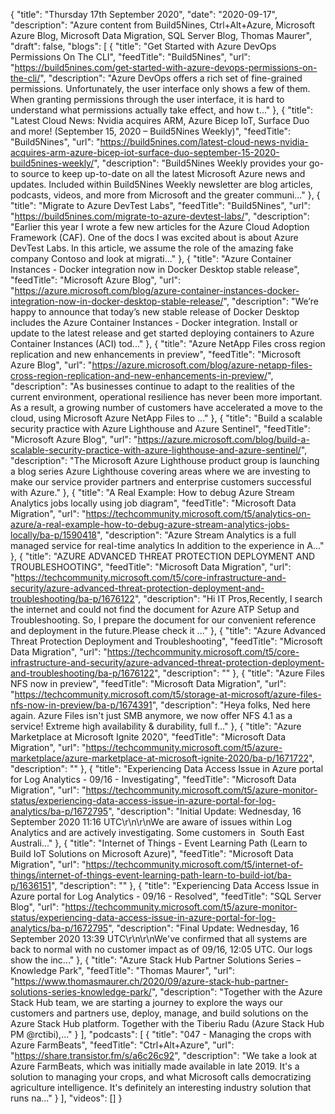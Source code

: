 {
  "title": "Thursday 17th September 2020",
  "date": "2020-09-17",
  "description": "Azure content from Build5Nines, Ctrl+Alt+Azure, Microsoft Azure Blog, Microsoft Data Migration, SQL Server Blog, Thomas Maurer",
  "draft": false,
  "blogs": [
    {
      "title": "Get Started with Azure DevOps Permissions On The CLI",
      "feedTitle": "Build5Nines",
      "url": "https://build5nines.com/get-started-with-azure-devops-permissions-on-the-cli/",
      "description": "Azure DevOps offers a rich set of fine-grained permissions. Unfortunately, the user interface only shows a few of them. When granting permissions through the user interface, it is hard to understand what permissions actually take effect, and how t..."
    },
    {
      "title": "Latest Cloud News: Nvidia acquires ARM, Azure Bicep IoT, Surface Duo and more! (September 15, 2020 – Build5Nines Weekly)",
      "feedTitle": "Build5Nines",
      "url": "https://build5nines.com/latest-cloud-news-nvidia-acquires-arm-azure-bicep-iot-surface-duo-september-15-2020-build5nines-weekly/",
      "description": "Build5Nines Weekly provides your go-to source to keep up-to-date on all the latest Microsoft Azure news and updates. Included within Build5Nines Weekly newsletter are blog articles, podcasts, videos, and more from Microsoft and the greater communi..."
    },
    {
      "title": "Migrate to Azure DevTest Labs",
      "feedTitle": "Build5Nines",
      "url": "https://build5nines.com/migrate-to-azure-devtest-labs/",
      "description": "Earlier this year I wrote a few new articles for the Azure Cloud Adoption Framework (CAF). One of the docs I was excited about is about Azure DevTest Labs. In this article, we assume the role of the amazing fake company Contoso and look at migrati..."
    },
    {
      "title": "Azure Container Instances - Docker integration now in Docker Desktop stable release",
      "feedTitle": "Microsoft Azure Blog",
      "url": "https://azure.microsoft.com/blog/azure-container-instances-docker-integration-now-in-docker-desktop-stable-release/",
      "description": "We’re happy to announce that today’s new stable release of Docker Desktop includes the Azure Container Instances - Docker integration. Install or update to the latest release and get started deploying containers to Azure Container Instances (ACI) tod..."
    },
    {
      "title": "Azure NetApp Files cross region replication and new enhancements in preview",
      "feedTitle": "Microsoft Azure Blog",
      "url": "https://azure.microsoft.com/blog/azure-netapp-files-cross-region-replication-and-new-enhancements-in-preview/",
      "description": "As businesses continue to adapt to the realities of the current environment, operational resilience has never been more important. As a result, a growing number of customers have accelerated a move to the cloud, using Microsoft Azure NetApp Files to ..."
    },
    {
      "title": "Build a scalable security practice with Azure Lighthouse and Azure Sentinel",
      "feedTitle": "Microsoft Azure Blog",
      "url": "https://azure.microsoft.com/blog/build-a-scalable-security-practice-with-azure-lighthouse-and-azure-sentinel/",
      "description": "The Microsoft Azure Lighthouse product group is launching a blog series Azure Lighthouse covering areas where we are investing to make our service provider partners and enterprise customers successful with Azure."
    },
    {
      "title": "A Real Example: How to debug Azure Stream Analytics jobs locally using job diagram",
      "feedTitle": "Microsoft Data Migration",
      "url": "https://techcommunity.microsoft.com/t5/analytics-on-azure/a-real-example-how-to-debug-azure-stream-analytics-jobs-locally/ba-p/1590418",
      "description": "Azure Stream Analytics is a full managed service for real-time analytics In addition to the experience in A..."
    },
    {
      "title": "AZURE ADVANCED THREAT PROTECTION  DEPLOYMENT AND TROUBLESHOOTING",
      "feedTitle": "Microsoft Data Migration",
      "url": "https://techcommunity.microsoft.com/t5/core-infrastructure-and-security/azure-advanced-threat-protection-deployment-and-troubleshooting/ba-p/1676122",
      "description": "Hi IT Pros,Recently, I search the internet and could not find the document for Azure ATP Setup and Troubleshooting. So, I prepare the document for our convenient reference and deployment in the future.Please check it ..."
    },
    {
      "title": "Azure Advanced Threat Protection Deployment and Troubleshooting",
      "feedTitle": "Microsoft Data Migration",
      "url": "https://techcommunity.microsoft.com/t5/core-infrastructure-and-security/azure-advanced-threat-protection-deployment-and-troubleshooting/ba-p/1676122",
      "description": ""
    },
    {
      "title": "Azure Files NFS now in preview",
      "feedTitle": "Microsoft Data Migration",
      "url": "https://techcommunity.microsoft.com/t5/storage-at-microsoft/azure-files-nfs-now-in-preview/ba-p/1674391",
      "description": "Heya folks, Ned here again. Azure Files isn't just SMB anymore, we now offer NFS 4.1 as a service! Extreme high availability & durability, full f..."
    },
    {
      "title": "Azure Marketplace at Microsoft Ignite 2020",
      "feedTitle": "Microsoft Data Migration",
      "url": "https://techcommunity.microsoft.com/t5/azure-marketplace/azure-marketplace-at-microsoft-ignite-2020/ba-p/1671722",
      "description": ""
    },
    {
      "title": "Experiencing Data Access Issue in Azure portal for Log Analytics - 09/16 - Investigating",
      "feedTitle": "Microsoft Data Migration",
      "url": "https://techcommunity.microsoft.com/t5/azure-monitor-status/experiencing-data-access-issue-in-azure-portal-for-log-analytics/ba-p/1672795",
      "description": "Initial Update: Wednesday, 16 September 2020 11:16 UTC\r\n\r\nWe are aware of issues within Log Analytics and are actively investigating. Some customers in  South East Australi..."
    },
    {
      "title": "Internet of Things - Event Learning Path (Learn to Build IoT Solutions on Microsoft Azure)",
      "feedTitle": "Microsoft Data Migration",
      "url": "https://techcommunity.microsoft.com/t5/internet-of-things/internet-of-things-event-learning-path-learn-to-build-iot/ba-p/1636151",
      "description": ""
    },
    {
      "title": "Experiencing Data Access Issue in Azure portal for Log Analytics - 09/16 - Resolved",
      "feedTitle": "SQL Server Blog",
      "url": "https://techcommunity.microsoft.com/t5/azure-monitor-status/experiencing-data-access-issue-in-azure-portal-for-log-analytics/ba-p/1672795",
      "description": "Final Update: Wednesday, 16 September 2020 13:39 UTC\r\n\r\nWe've confirmed that all systems are back to normal with no customer impact as of 09/16, 12:05 UTC. Our logs show the inc..."
    },
    {
      "title": "Azure Stack Hub Partner Solutions Series – Knowledge Park",
      "feedTitle": "Thomas Maurer",
      "url": "https://www.thomasmaurer.ch/2020/09/azure-stack-hub-partner-solutions-series-knowledge-park/",
      "description": "Together with the Azure Stack Hub team, we are starting a journey to explore the ways our customers and partners use, deploy, manage, and build solutions on the Azure Stack Hub platform. Together with the Tiberiu Radu (Azure Stack Hub PM @rctibi),..."
    }
  ],
  "podcasts": [
    {
      "title": "047 - Managing the crops with Azure FarmBeats",
      "feedTitle": "Ctrl+Alt+Azure",
      "url": "https://share.transistor.fm/s/a6c26c92",
      "description": "We take a look at Azure FarmBeats, which was initially made available in late 2019. It's a solution to managing your crops, and what Microsoft calls democratizing agriculture intelligence. It's definitely an interesting industry solution that runs na..."
    }
  ],
  "videos": []
}